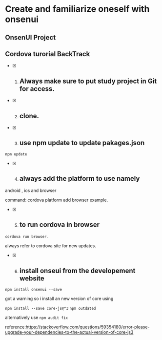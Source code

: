 # Create and familiarize oneself with onsenui


## OnsenUI Project

## Cordova turorial BackTrack

- [x] 1. ## Always make sure to put study project in Git for access.
- [x] 2. ## clone.
- [x] 3. ## use npm update to update pakages.json

` npm update `

- [x] 4. ## always add the platform to use namely

android , ios and browser

command: cordova platform add browser example.

- [x] 5. ## to run cordova in browser 

`cordova run browser`.

always refer to cordova site for new updates.


- [x] 6. ## install onseui from the developement website

`npm install onsenui --save`


got a warning so i install an new version of core
using

`npm install --save core-js@^3`
`npm outdated`


alternatively use
`npm audit fix`

reference:https://stackoverflow.com/questions/59354180/error-please-upgrade-your-dependencies-to-the-actual-version-of-core-js3
